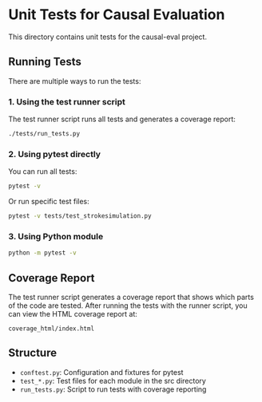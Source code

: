 # Unit Tests for Causal Evaluation

This directory contains unit tests for the causal-eval project.

## Running Tests

There are multiple ways to run the tests:

### 1. Using the test runner script

The test runner script runs all tests and generates a coverage report:

```bash
./tests/run_tests.py
```

### 2. Using pytest directly

You can run all tests:

```bash
pytest -v
```

Or run specific test files:

```bash
pytest -v tests/test_strokesimulation.py
```

### 3. Using Python module

```bash
python -m pytest -v
```

## Coverage Report

The test runner script generates a coverage report that shows which parts of the code are tested. 
After running the tests with the runner script, you can view the HTML coverage report at:

```
coverage_html/index.html
```

## Structure

- `conftest.py`: Configuration and fixtures for pytest
- `test_*.py`: Test files for each module in the src directory
- `run_tests.py`: Script to run tests with coverage reporting